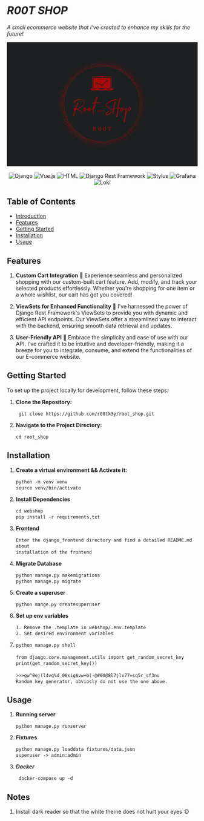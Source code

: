  # *R00T SHOP*

*A small ecommerce website that I've created to enhance my skills for the future!*




<p align="center">
  <img src="logo_md.png" width="660" height="" alt="R00TK3Y">
</p>


<div style="text-align: center;">
  <img src="https://img.shields.io/badge/Django-3.x-092E20?style=for-the-badge&logo=django&logoColor=white" alt="Django">
  <img src="https://img.shields.io/badge/Vue.js-2.x-4FC08D?style=for-the-badge&logo=vue.js&logoColor=white" alt="Vue.js">
  <img src="https://img.shields.io/badge/HTML-E34F26?style=for-the-badge&logo=html5&logoColor=white" alt="HTML">
  <img src="https://img.shields.io/badge/Django%20Rest%20Framework-3.x-092E20?style=for-the-badge&logo=django&logoColor=white" alt="Django Rest Framework">
  <img src="https://img.shields.io/badge/Stylus-0.x-FF6347?style=for-the-badge&logo=stylus&logoColor=white" alt="Stylus">
  <img src="https://img.shields.io/badge/Grafana-8.x-F46800?style=for-the-badge&logo=grafana&logoColor=white" alt="Grafana">
  <img src="https://img.shields.io/badge/Loki-2.x-FF5722?style=for-the-badge&logo=loki&logoColor=white" alt="Loki">
</div>


## Table of Contents

- [Introduction](#r00t-shop)
- [Features](#features)
- [Getting Started](#getting-started)
- [Installation](#installation)
- [Usage](#usage)




## Features

1. **Custom Cart Integration** 🛒
   Experience seamless and personalized shopping with our custom-built cart feature. Add, modify, and track your selected products effortlessly. Whether you're shopping for one item or a whole wishlist, our cart has got you covered!

2. **ViewSets for Enhanced Functionality** 🚀
   I've harnessed the power of Django Rest Framework's ViewSets to provide you with dynamic and efficient API endpoints. Our ViewSets offer a streamlined way to interact with the backend, ensuring smooth data retrieval and updates.

3. **User-Friendly API** 🤝
   Embrace the simplicity and ease of use with our API. I've crafted it to be intuitive and developer-friendly, making it a breeze for you to integrate, consume, and extend the functionalities of our E-commerce website. 


## Getting Started

To set up the project locally for development, follow these steps:

1. **Clone the Repository:**
   ````
    git clone https://github.com/r00tk3y/root_shop.git
   ````

2. **Navigate to the Project Directory:**
    ````
    cd root_shop
    ````

## Installation

1. **Create a virtual environment && Activate it:**
     ```
     python -m venv venv 
     source venv/bin/activate
    ```

2. **Install Dependencies**
    ```
    cd webshop
    pip install -r requirements.txt
    ```
3. **Frontend**
   ```
   Enter the django_frontend directory and find a detailed README.md about
   installation of the frontend
   ```
4. **Migrate Database**
    ```
    python manage.py makemigrations
    python manage.py migrate
    ```
5. **Create a superuser**
   ```
   python mange.py createsuperuser
   ```
6. **Set up env variables**
   ```
   1. Remove the .template in webshop/.env.template
   2. Set desired environment variables
   ```
7. ```
   python manage.py shell
   
   from django.core.management.utils import get_random_secret_key
   print(get_random_secret_key())
   
   >>>gw^9ej(l4vq%d_06xig$vw+b(-@#00@8l7jlv77=sq5r_sf3nu
   Random key generator, obviosly do not use the one above.
   ```
   
## Usage
1. **Running server**
   ```
   python manage.py runserver
   ```
2. **Fixtures**
   ```
   python manage.py loaddata fixtures/data.json
   superuser -> admin:admin
   ```
3. ***Docker***
   ```
    docker-compose up -d
   ```


## Notes
1. Install dark reader so that the white theme does not hurt your eyes :D
